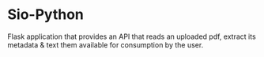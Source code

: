 # Sio-Python
Flask application that provides an API that reads an uploaded pdf, extract its metadata &amp; text them available for consumption by the user.
